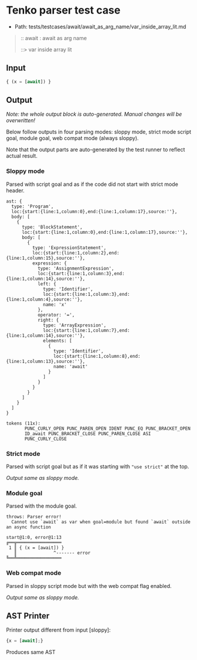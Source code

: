 # Tenko parser test case

- Path: tests/testcases/await/await_as_arg_name/var_inside_array_lit.md

> :: await : await as arg name
>
> ::> var inside array lit

## Input

`````js
{ (x = [await]) }
`````

## Output

_Note: the whole output block is auto-generated. Manual changes will be overwritten!_

Below follow outputs in four parsing modes: sloppy mode, strict mode script goal, module goal, web compat mode (always sloppy).

Note that the output parts are auto-generated by the test runner to reflect actual result.

### Sloppy mode

Parsed with script goal and as if the code did not start with strict mode header.

`````
ast: {
  type: 'Program',
  loc:{start:{line:1,column:0},end:{line:1,column:17},source:''},
  body: [
    {
      type: 'BlockStatement',
      loc:{start:{line:1,column:0},end:{line:1,column:17},source:''},
      body: [
        {
          type: 'ExpressionStatement',
          loc:{start:{line:1,column:2},end:{line:1,column:15},source:''},
          expression: {
            type: 'AssignmentExpression',
            loc:{start:{line:1,column:3},end:{line:1,column:14},source:''},
            left: {
              type: 'Identifier',
              loc:{start:{line:1,column:3},end:{line:1,column:4},source:''},
              name: 'x'
            },
            operator: '=',
            right: {
              type: 'ArrayExpression',
              loc:{start:{line:1,column:7},end:{line:1,column:14},source:''},
              elements: [
                {
                  type: 'Identifier',
                  loc:{start:{line:1,column:8},end:{line:1,column:13},source:''},
                  name: 'await'
                }
              ]
            }
          }
        }
      ]
    }
  ]
}

tokens (11x):
       PUNC_CURLY_OPEN PUNC_PAREN_OPEN IDENT PUNC_EQ PUNC_BRACKET_OPEN
       ID_await PUNC_BRACKET_CLOSE PUNC_PAREN_CLOSE ASI
       PUNC_CURLY_CLOSE
`````

### Strict mode

Parsed with script goal but as if it was starting with `"use strict"` at the top.

_Output same as sloppy mode._

### Module goal

Parsed with the module goal.

`````
throws: Parser error!
  Cannot use `await` as var when goal=module but found `await` outside an async function

start@1:0, error@1:13
╔══╦═════════════════
 1 ║ { (x = [await]) }
   ║              ^------- error
╚══╩═════════════════

`````


### Web compat mode

Parsed in sloppy script mode but with the web compat flag enabled.

_Output same as sloppy mode._

## AST Printer

Printer output different from input [sloppy]:

````js
{x = [await];}
````

Produces same AST
